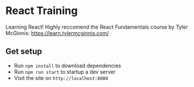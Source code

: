 # React Training

Learning React! Highly reccomend the React Fundamentals course by Tyler McGinnis: https://learn.tylermcginnis.com/

## Get setup
* Run `npm install` to download dependencies
* Run `npm run start` to startup a dev server
* Visit the site on `http://localhost:8080`